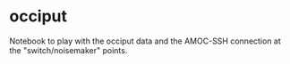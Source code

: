 # occiput
Notebook to play with the occiput data and the AMOC-SSH connection at the "switch/noisemaker" points.
